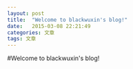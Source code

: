 ```yaml
---
layout: post
title:  "Welcome to blackwuxin's blog!"
date:   2015-03-08 22:21:49
categories: 文章
tags: 文章
---
```



#Welcome to blackwuxin's blog!
